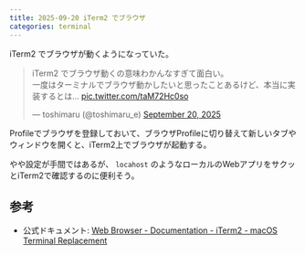 ```yaml
---
title: 2025-09-20 iTerm2 でブラウザ
categories: terminal
---
```


iTerm2 でブラウザが動くようになっていた。

<blockquote class="twitter-tweet"><p lang="ja" dir="ltr">iTerm2 でブラウザ動くの意味わかんなすぎて面白い。<br>一度はターミナルでブラウザ動かしたいと思ったことあるけど、本当に実装するとは... <a href="https://t.co/taM72Hc0so">pic.twitter.com/taM72Hc0so</a></p>&mdash; toshimaru (@toshimaru_e) <a href="https://twitter.com/toshimaru_e/status/1969223860311466414?ref_src=twsrc%5Etfw">September 20, 2025</a></blockquote>
<script async src="https://platform.twitter.com/widgets.js" charset="utf-8"></script>

Profileでブラウザを登録しておいて、ブラウザProfileに切り替えて新しいタブやウィンドウを開くと、iTerm2上でブラウザが起動する。

やや設定が手間ではあるが、 `locahost` のようなローカルのWebアプリをサクッとiTerm2で確認するのに便利そう。

## 参考

- 公式ドキュメント: [Web Browser - Documentation - iTerm2 - macOS Terminal Replacement](https://iterm2.com/documentation-web.html)
